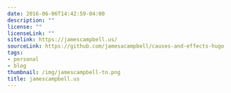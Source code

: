 ```yaml
---
date: 2016-06-06T14:42:59-04:00
description: ""
license: ""
licenseLink: ""
sitelink: https://jamescampbell.us/
sourceLink: https://github.com/jamesacampbell/causes-and-effects-hugo
tags:
- personal
- blog
thumbnail: /img/jamescampbell-tn.png
title: jamescampbell.us
---
```



